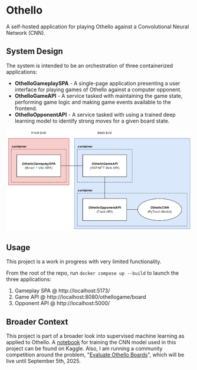 
# Othello

A self-hosted application for playing Othello against a Convolutional Neural Network (CNN).

## System Design

The system is intended to be an orchestration of three containerized applications:

- **OthelloGameplaySPA** - A single-page application presenting a user interface for playing games of Othello against a computer opponent.
- **OthelloGameAPI** - A service tasked with maintaining the game state, performing game logic and making game events available to the frontend.
- **OthelloOpponentAPI** - A service tasked with using a trained deep learning model to identify strong moves for a given board state. 


![Image](./docs/images/SystemDesignImage.png)

## Usage

This project is a work in progress with very limited functionality.

From the root of the repo, run ```docker compose up --build``` to launch the three applications:

1) Gameplay SPA @ http://localhost:5173/
2) Game API @ http://localhost:8080/othellogame/board
3) Opponent API @ http://localhost:5000/

## Broader Context

This project is part of a broader look into supervised machine learning as applied to Othello. A [notebook](https://www.kaggle.com/code/petermoorhouse/pytorch-othello-evaluation-cnn) for training the CNN model used in this project can be found on Kaggle. Also, I am running a community competition around the problem, "[Evaluate Othello Boards](https://www.kaggle.com/competitions/evaluate-othello-boards/overview)", which will be live until September 5th, 2025.


